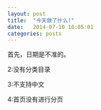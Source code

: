 ```yaml
---
layout: post
title:  "今天做了什么!"
date:   2014-07-10 10:05:01
categories: posts
---
```

<p>首先，日期是不准的。</p>
<p>2:没有分类目录</p>
<p>3:不支持中文</p>
<p>4:首页没有进行分页</p>



